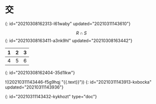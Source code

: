 # 交
{: id="20210308162313-l61waby" updated="20210311143610"}

$$
R\cap S
$$
{: id="20210308163411-a3nk9hl" updated="20210308163442"}

| 1 | 2 | 3 |
| --- | --- | --- |
| 4 | 5 | 6 |
{: id="20210308162404-35d1lkw"}

!((20210311143446-f5g9hqj "{{.text}}"))
{: id="20210311143913-kxbocka" updated="20210311143936"}


{: id="20210311143432-kykhozt" type="doc"}
